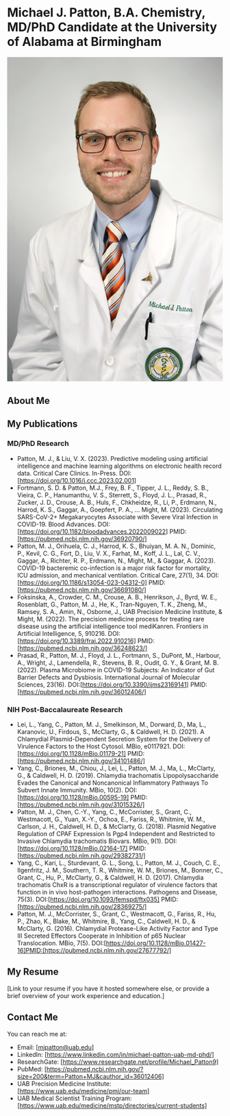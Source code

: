 # Michael J. Patton, B.A. Chemistry, MD/PhD Candidate at the University of Alabama at Birmingham
<img src="https://raw.githubusercontent.com/TriageDr/michaeljohnpatton.github.io/main/michaelpatton_professional_headshot_2in.png"/>

## About Me


## My Publications

### MD/PhD Research
- Patton, M. J., & Liu, V. X. (2023). Predictive modeling using artificial intelligence and machine learning algorithms on electronic health record data. Critical Care Clinics. In-Press. DOI:[https://doi.org/10.1016/j.ccc.2023.02.001]
- Fortmann, S. D. & Patton, M.J., Frey, B. F., Tipper, J. L., Reddy, S. B., Vieira, C. P., Hanumanthu, V. S., Sterrett, S., Floyd, J. L., Prasad, R., Zucker, J. D., Crouse, A. B., Huls, F., Chkheidze, R., Li, P., Erdmann, N., Harrod, K. S., Gaggar, A., Goepfert, P. A., … Might, M. (2023). Circulating SARS-CoV-2+ Megakaryocytes Associate with Severe Viral Infection in COVID-19. Blood Advances. DOI:[https://doi.org/10.1182/bloodadvances.2022009022] PMID:[https://pubmed.ncbi.nlm.nih.gov/36920790/]
- Patton, M. J., Orihuela, C. J., Harrod, K. S., Bhuiyan, M. A. N., Dominic, P., Kevil, C. G., Fort, D., Liu, V. X., Farhat, M., Koff, J. L., Lal, C. V., Gaggar, A., Richter, R. P., Erdmann, N., Might, M., & Gaggar, A. (2023). COVID-19 bacteremic co-infection is a major risk factor for mortality, ICU admission, and mechanical ventilation. Critical Care, 27(1), 34. DOI:[https://doi.org/10.1186/s13054-023-04312-0] PMID:[https://pubmed.ncbi.nlm.nih.gov/36691080/]
- Foksinska, A., Crowder, C. M., Crouse, A. B., Henrikson, J., Byrd, W. E., Rosenblatt, G., Patton, M. J., He, K., Tran-Nguyen, T. K., Zheng, M., Ramsey, S. A., Amin, N., Osborne, J., UAB Precision Medicine Institute, & Might, M. (2022). The precision medicine process for treating rare disease using the artificial intelligence tool mediKanren. Frontiers in Artificial Intelligence, 5, 910216. DOI:[https://doi.org/10.3389/frai.2022.910216] PMID:[https://pubmed.ncbi.nlm.nih.gov/36248623/]
- Prasad, R., Patton, M. J., Floyd, J. L., Fortmann, S., DuPont, M., Harbour, A., Wright, J., Lamendella, R., Stevens, B. R., Oudit, G. Y., & Grant, M. B. (2022). Plasma Microbiome in COVID-19 Subjects: An Indicator of Gut Barrier Defects and Dysbiosis. International Journal of Molecular Sciences, 23(16). DOI:[https://doi.org/10.3390/ijms23169141] PMID:[https://pubmed.ncbi.nlm.nih.gov/36012406/]

### NIH Post-Baccalaureate Research
- Lei, L., Yang, C., Patton, M. J., Smelkinson, M., Dorward, D., Ma, L., Karanovic, U., Firdous, S., McClarty, G., & Caldwell, H. D. (2021). A Chlamydial Plasmid-Dependent Secretion System for the Delivery of Virulence Factors to the Host Cytosol. MBio, e0117921. DOI:[https://doi.org/10.1128/mBio.01179-21] PMID:[https://pubmed.ncbi.nlm.nih.gov/34101486/]
- Yang, C., Briones, M., Chiou, J., Lei, L., Patton, M. J., Ma, L., McClarty, G., & Caldwell, H. D. (2019). Chlamydia trachomatis Lipopolysaccharide Evades the Canonical and Noncanonical Inflammatory Pathways To Subvert Innate Immunity. MBio, 10(2). DOI:[https://doi.org/10.1128/mBio.00595-19] PMID:[https://pubmed.ncbi.nlm.nih.gov/31015326/]
- Patton, M. J., Chen, C.-Y., Yang, C., McCorrister, S., Grant, C., Westmacott, G., Yuan, X.-Y., Ochoa, E., Fariss, R., Whitmire, W. M., Carlson, J. H., Caldwell, H. D., & McClarty, G. (2018). Plasmid Negative Regulation of CPAF Expression Is Pgp4 Independent and Restricted to Invasive Chlamydia trachomatis Biovars. MBio, 9(1). DOI:[https://doi.org/10.1128/mBio.02164-17] PMID:[https://pubmed.ncbi.nlm.nih.gov/29382731/]
- Yang, C., Kari, L., Sturdevant, G. L., Song, L., Patton, M. J., Couch, C. E., Ilgenfritz, J. M., Southern, T. R., Whitmire, W. M., Briones, M., Bonner, C., Grant, C., Hu, P., McClarty, G., & Caldwell, H. D. (2017). Chlamydia trachomatis ChxR is a transcriptional regulator of virulence factors that function in in vivo host-pathogen interactions. Pathogens and Disease, 75(3). DOI:[https://doi.org/10.1093/femspd/ftx035] PMID:[https://pubmed.ncbi.nlm.nih.gov/28369275/]
- Patton, M. J., McCorrister, S., Grant, C., Westmacott, G., Fariss, R., Hu, P., Zhao, K., Blake, M., Whitmire, B., Yang, C., Caldwell, H. D., & McClarty, G. (2016). Chlamydial Protease-Like Activity Factor and Type III Secreted Effectors Cooperate in Inhibition of p65 Nuclear Translocation. MBio, 7(5). DOI:[https://doi.org/10.1128/mBio.01427-16]PMID:[https://pubmed.ncbi.nlm.nih.gov/27677792/]

## My Resume

[Link to your resume if you have it hosted somewhere else, or provide a brief overview of your work experience and education.]

## Contact Me

You can reach me at:

- Email: [mjpatton@uab.edu]
- LinkedIn: [https://www.linkedin.com/in/michael-patton-uab-md-phd/]
- ResearchGate: [https://www.researchgate.net/profile/Michael_Patton9]
- PubMed: [https://pubmed.ncbi.nlm.nih.gov/?size=200&term=Patton+MJ&cauthor_id=36012406]
- UAB Precision Medicine Institute: [https://www.uab.edu/medicine/pmi/our-team]
- UAB Medical Scientist Training Program: [https://www.uab.edu/medicine/mstp/directories/current-students]
